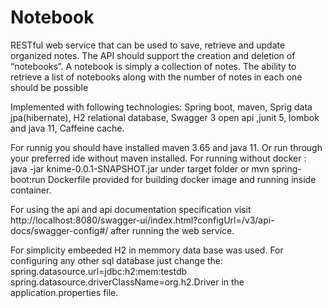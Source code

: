 # Notebook
 RESTful web service that can be used to save, retrieve and
update organized notes. The API should support the creation and deletion of “notebooks”. A notebook is
simply a collection of notes. The ability to retrieve a list of notebooks along with the number of notes in
each one should be possible

Implemented with following technologies: Spring boot, maven, Sprig data jpa(hibernate), H2 relational database, Swagger 3 open api ,junit 5, lombok and java 11,
Caffeine cache.

For runnig you should have installed maven 3.65 and java 11. Or run through your preferred ide without maven installed.
For running without docker : java -jar knime-0.0.1-SNAPSHOT.jar under target folder or mvn spring-boot:run
Dockerfile provided for building docker image and running inside container.


For using the api and api documentation specification visit http://localhost:8080/swagger-ui/index.html?configUrl=/v3/api-docs/swagger-config#/ after running the web service.

For simplicity embeeded H2 in memmory data base was used. For configuring any other sql database just change the: spring.datasource.url=jdbc:h2:mem:testdb spring.datasource.driverClassName=org.h2.Driver in the application.properties file.

